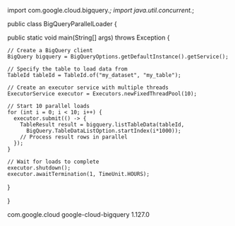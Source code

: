 import com.google.cloud.bigquery.*;
import java.util.concurrent.*;

public class BigQueryParallelLoader {

public static void main(String[] args) throws Exception {

    // Create a BigQuery client
    BigQuery bigquery = BigQueryOptions.getDefaultInstance().getService();
    
    // Specify the table to load data from
    TableId tableId = TableId.of("my_dataset", "my_table");
    
    // Create an executor service with multiple threads 
    ExecutorService executor = Executors.newFixedThreadPool(10);
    
    // Start 10 parallel loads 
    for (int i = 0; i < 10; i++) {
      executor.submit(() -> {
        TableResult result = bigquery.listTableData(tableId, 
          BigQuery.TableDataListOption.startIndex(i*1000));
        // Process result rows in parallel  
      });
    }
    
    // Wait for loads to complete
    executor.shutdown();
    executor.awaitTermination(1, TimeUnit.HOURS);

}

}

<dependency>
  <groupId>com.google.cloud</groupId>
  <artifactId>google-cloud-bigquery</artifactId>
  <version>1.127.0</version>
</dependency>